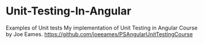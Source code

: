# Unit-Testing-In-Angular
Examples of Unit tests
My implementation of Unit Testing in Angular Course by Joe Eames. 
https://github.com/joeeames/PSAngularUnitTestingCourse
